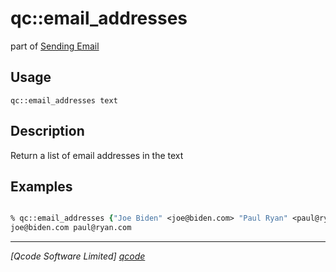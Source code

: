 qc::email_addresses
===================

part of [Sending Email](../email.md)

Usage
-----
`qc::email_addresses text`

Description
-----------
Return a list of email addresses in the text

Examples
--------
```tcl

% qc::email_addresses {"Joe Biden" <joe@biden.com> "Paul Ryan" <paul@ryan.com>}
joe@biden.com paul@ryan.com

```

----------------------------------
*[Qcode Software Limited] [qcode]*

[qcode]: http://www.qcode.co.uk "Qcode Software"